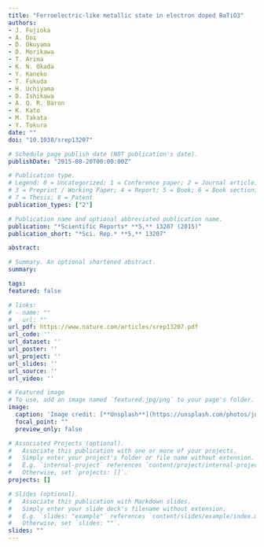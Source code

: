 ```yaml
---
title: "Ferroelectric-like metallic state in electron doped BaTiO3"
authors:
- J. Fujioka
- A. Doi
- D. Okuyama
- D. Morikawa
- T. Arima
- K. N. Okada
- Y. Kaneko
- T. Fukuda
- H. Uchiyama
- D. Ishikawa
- A. Q. R. Baron
- K. Kato
- M. Takata
- Y. Tokura
date: ""
doi: "10.1038/srep13207"

# Schedule page publish date (NOT publication's date).
publishDate: "2015-08-20T00:00:00Z"

# Publication type.
# Legend: 0 = Uncategorized; 1 = Conference paper; 2 = Journal article;
# 3 = Preprint / Working Paper; 4 = Report; 5 = Book; 6 = Book section;
# 7 = Thesis; 8 = Patent
publication_types: ["2"]

# Publication name and optional abbreviated publication name.
publication: "*Scientific Reports* **5,** 13207 (2015)"
publication_short: "*Sci. Rep.* **5,** 13207"

abstract: 

# Summary. An optional shortened abstract.
summary: 

tags:
featured: false

# links:
# - name: ""
#   url: ""
url_pdf: https://www.nature.com/articles/srep13207.pdf
url_code: ''
url_dataset: ''
url_poster: ''
url_project: ''
url_slides: ''
url_source: ''
url_video: ''

# Featured image
# To use, add an image named `featured.jpg/png` to your page's folder. 
image:
  caption: 'Image credit: [**Unsplash**](https://unsplash.com/photos/jdD8gXaTZsc)'
  focal_point: ""
  preview_only: false

# Associated Projects (optional).
#   Associate this publication with one or more of your projects.
#   Simply enter your project's folder or file name without extension.
#   E.g. `internal-project` references `content/project/internal-project/index.md`.
#   Otherwise, set `projects: []`.
projects: []

# Slides (optional).
#   Associate this publication with Markdown slides.
#   Simply enter your slide deck's filename without extension.
#   E.g. `slides: "example"` references `content/slides/example/index.md`.
#   Otherwise, set `slides: ""`.
slides: ""
---
```


<!-- Supplementary notes can be added here, including [code and math](https://sourcethemes.com/academic/docs/writing-markdown-latex/).-->



